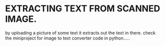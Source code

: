 # EXTRACTING TEXT FROM SCANNED IMAGE.
by uploading a picture of some text it extracts out the text in there.
check the miniproject for image to text converter code in python.....

